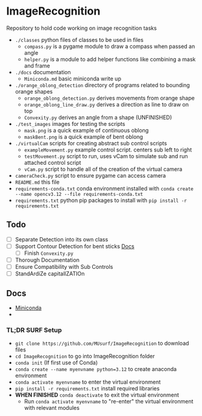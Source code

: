 # ImageRecognition
Repository to hold code working on image recognition tasks

- `./classes` python files of classes to be used in files
  - `compass.py` is a pygame module to draw a compass when passed an angle
  - `helper.py` is a module to add helper functions like combining a mask and frame
- `./docs` documentation
  - `Miniconda.md` basic miniconda write up
- `./orange_oblong_detection` directory of programs related to bounding orange shapes
  - `orange_oblong_detection.py` derives movements from orange shape
  - `orange_oblong_line_draw.py` derives a direction as line to draw on top
  - `Convexity.py` derives an angle from a shape (UNFINISHED)
- `./test_images` images for testing the scripts
  - `mask.png` is a quick example of continuous oblong
  - `maskBent.png` is a quick example of bent oblong
- `./virtualCam` scripts for creating abstract sub control scripts
  - `exampleMovement.py` example control script. centers sub left to right
  - `testMovement.py` script to run, uses vCam to simulate sub and run attached control script
  - `vCam.py` script to handle all of the creation of the virtual camera
- `cameraCheck.py` script to ensure pygame can access camera
- `README.md` this file
- `requirements-conda.txt` conda environment installed with `conda create --name opencv3.12 --file requirements-conda.txt` 
- `requirements.txt` python pip packages to install with `pip install -r requirements.txt`

## Todo
- [ ] Separate Detection into its own class
- [ ] Support Contour Detection for bent sticks [Docs](https://docs.opencv.org/3.4/dd/d49/tutorial_py_contour_features.html)
  - [ ] Finish `Convexity.py`
- [ ] Thorough Documentation
- [ ] Ensure Compatibility with Sub Controls
- [ ] StandArdiZe capitalIZATIOn

## Docs
- [Miniconda](./docs/Miniconda.md)
- 
### TL;DR SURF Setup
- `git clone https://github.com/MUsurf/ImageRecognition` to download files
- `cd ImageRecognition` to go into ImageRecognition folder
- `conda init` (If first use of Conda)
- `conda create --name myenvname python=3.12` to create anaconda environment
- `conda activate myenvname` to enter the virtual environment
- `pip install -r requirements.txt` install required libraries
- **WHEN FINISHED** `conda deactivate` to exit the virtual environment
  - Run `conda activate myenvname` to "re-enter" the virtual environment with relevant modules